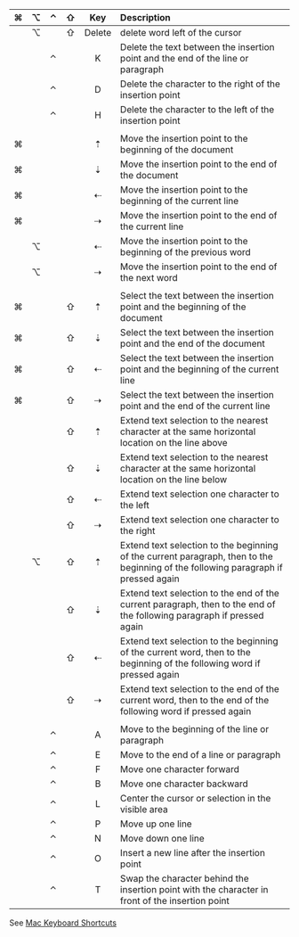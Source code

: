 | ⌘   | ⌥   | ⌃   | ⇧   | Key    | Description   |
| :-: | :-: | :-: | :-: | :-:    | :--           |
|     | ⌥   |     | ⇧   | Delete | delete word left of the cursor |
|     |     | ⌃   |     | K      | Delete the text between the insertion point and the end of the line or paragraph |
|     |     | ⌃   |     | D      | Delete the character to the right of the insertion point |
|     |     | ⌃   |     | H      | Delete the character to the left of the insertion point |
|     |     |     |     |        | |
| ⌘   |     |     |     | ⇡      | Move the insertion point to the beginning of the document |
| ⌘   |     |     |     | ⇣      | Move the insertion point to the end of the document |
| ⌘   |     |     |     | ⇠      | Move the insertion point to the beginning of the current line |
| ⌘   |     |     |     | ⇢      | Move the insertion point to the end of the current line |
|     | ⌥   |     |     | ⇠      | Move the insertion point to the beginning of the previous word |
|     | ⌥   |     |     | ⇢      | Move the insertion point to the end of the next word |
|     |     |     |     |        | |
| ⌘   |     |     | ⇧   | ⇡      | Select the text between the insertion point and the beginning of the document |
| ⌘   |     |     | ⇧   | ⇣      | Select the text between the insertion point and the end of the document |
| ⌘   |     |     | ⇧   | ⇠      | Select the text between the insertion point and the beginning of the current line |
| ⌘   |     |     | ⇧   | ⇢      | Select the text between the insertion point and the end of the current line |
|     |     |     | ⇧   | ⇡      | Extend text selection to the nearest character at the same horizontal location on the line above |
|     |     |     | ⇧   | ⇣      | Extend text selection to the nearest character at the same horizontal location on the line below |
|     |     |     | ⇧   | ⇠      | Extend text selection one character to the left |
|     |     |     | ⇧   | ⇢      | Extend text selection one character to the right |
|     | ⌥   |     | ⇧   | ⇡      | Extend text selection to the beginning of the current paragraph, then to the beginning of the following paragraph if pressed again |
|     |     |     | ⇧   | ⇣      | Extend text selection to the end of the current paragraph, then to the end of the following paragraph if pressed again |
|     |     |     | ⇧   | ⇠      | Extend text selection to the beginning of the current word, then to the beginning of the following word if pressed again |
|     |     |     | ⇧   | ⇢      | Extend text selection to the end of the current word, then to the end of the following word if pressed again |
|     |     |     |     |        | |
|     |     | ⌃   |     | A      | Move to the beginning of the line or paragraph |
|     |     | ⌃   |     | E      | Move to the end of a line or paragraph |
|     |     | ⌃   |     | F      | Move one character forward |
|     |     | ⌃   |     | B      | Move one character backward |
|     |     | ⌃   |     | L      | Center the cursor or selection in the visible area |
|     |     | ⌃   |     | P      | Move up one line |
|     |     | ⌃   |     | N      | Move down one line |
|     |     | ⌃   |     | O      | Insert a new line after the insertion point |
|     |     | ⌃   |     | T      | Swap the character behind the insertion point with the character in front of the insertion point |

See [Mac Keyboard Shortcuts](https://support.apple.com/en-us/HT201236)
